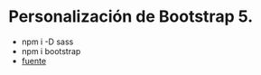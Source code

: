 # Personalización de Bootstrap 5.
- npm i -D sass
- npm i bootstrap
- [fuente](https://getbootstrap.com/docs/5.2/customize/sass/)
